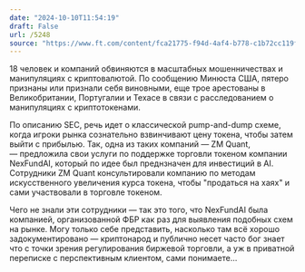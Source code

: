 ```yaml
---
date: "2024-10-10T11:54:19"
draft: False
url: /5248
source: "https://www.ft.com/content/fca21775-f94d-4af4-b778-c1b72cc119f4"
---
```


18 человек и компаний обвиняются в масштабных мошенничествах и манипуляциях с криптовалютой. По сообщению Минюста США, пятеро признаны или признали себя виновными, еще трое арестованы в Великобритании, Португалии и Техасе в связи с расследованием о манипуляциях с криптотокенами.

По описанию SEC, речь идет о классической pump-and-dump схеме, когда игроки рынка сознательно взвинчивают цену токена, чтобы затем выйти с прибылью. Так, одна из таких компаний — ZM Quant, — предложила свои услуги по поддержке торговли токеном компании NexFundAI, который по идее был преднзначен для инвестиций в AI. Сотрудники ZM Quant консультировали компанию по методам искусственного увеличения курса токена, чтобы "продаться на хаях" и сами участвовали в торговле токеном.

Чего не знали эти сотрудники — так это того, что NexFundAI была компанией, организованной ФБР как раз для выявления подобных схем на рынке. Могу только себе представить, насколько там всё хорошо задокументировано — криптонарод и публично несет часто бог знает что с точки зрения регулирования биржевой торговли, а уж в приватной переписке с перспективным клиентом, сами понимаете…
